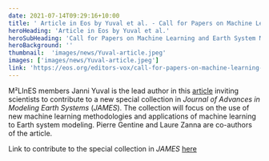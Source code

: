 ```yaml
---
date: 2021-07-14T09:29:16+10:00
title: ' Article in Eos by Yuval et al. - Call for Papers on Machine Learning and Earth System Modeling'
heroHeading: 'Article in Eos by Yuval et al.'
heroSubHeading: 'Call for Papers on Machine Learning and Earth System Modeling'
heroBackground: ''
thumbnail:  'images/news/Yuval-article.jpeg'
images: ['images/news/Yuval-article.jpeg']
link: 'https://eos.org/editors-vox/call-for-papers-on-machine-learning-and-earth-system-modeling'
---
```


M²LInES members Janni Yuval is the lead author in this [article](https://eos.org/editors-vox/call-for-papers-on-machine-learning-and-earth-system-modeling) inviting scientists to contribute to a new special collection in _Journal of Advances in Modeling Earth Systems_ (_JAMES_). The collection will focus on the use of new machine learning methodologies and applications of machine learning to Earth system modeling. Pierre Gentine and Laure Zanna are co-authors of the article.

Link to contribute to the special collection in _JAMES_ [here](https://agupubs.onlinelibrary.wiley.com/hub/journal/19422466/features/call-for-papers)
